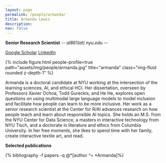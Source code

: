 ```yaml
---
layout: page
permalink: /people/armanda/
title: Armanda Lewis
description: 
nav: false
---
```


**Senior Research Scientist** -- *al861(at) nyu.edu* --

[Google Scholar](https://scholar.google.com/citations?user=4Hr_MfkAAAAJ&hl=en)
[LinkedIn](https://www.linkedin.com/in/armanda-lewis-708a96b8/)

{% include figure.html people-profile=true path="assets/img/people/armanda.jpg" title="armanda" class="img-fluid rounded z-depth-1" %}

Armanda is a doctoral candidate at NYU working at the intersection of the learning sciences, AI, and ethical HCI. Her dissertation, overseen by Professors Xavier Ochoa, Todd Gureckis, and He He, explores open questions on using multimodal large language models to model inclusion and facilitate how people can learn to be more inclusive.  Her work as a senior research scientist at the Center for R/AI advances research on how people teach and learn about responsible AI topics. She holds an M.S. from the NYU Center for Data Science, a masters in interactive technology from NYU Tisch, and a doctorate in literature and ethics from Columbia University.  In her free moments, she likes to spend time with her family, create interactive textile art, and read.

**Selected publications**
<div class="publications-div">
  {% bibliography -f papers -q @*[author ^= *Armanda]%}
</div>

